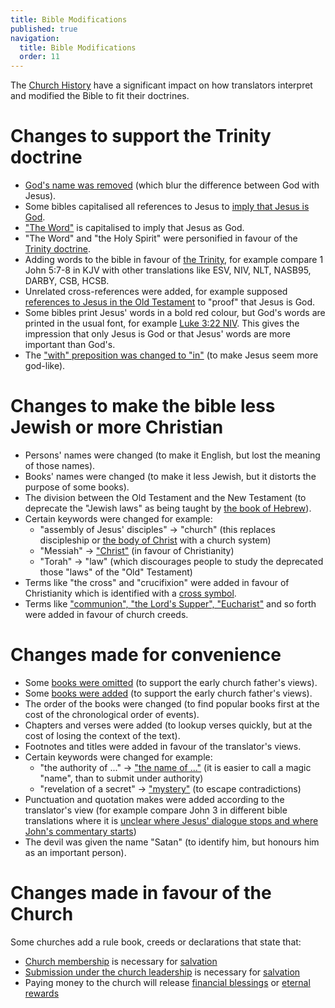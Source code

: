 ```yaml
---
title: Bible Modifications
published: true
navigation:
  title: Bible Modifications
  order: 11
---
```


The [Church History](/church/history) have a significant impact on how translators interpret and modified the Bible to fit their doctrines.

# Changes to support the Trinity doctrine
* [God's name was removed](/god/father/name) (which blur the difference between God with Jesus).
* Some bibles capitalised all references to Jesus to [imply that Jesus is God](/god/son/essence/as-god).
* ["The Word"](/bible/concepts/word) is capitalised to imply that Jesus as God.
* "The Word" and "the Holy Spirit" were personified in favour of the [Trinity doctrine](/bible/doctrines/trinitarian).
* Adding words to the bible in favour of [the Trinity](/bible/doctrines/trinitarian), for example compare 1 John 5:7-8 in KJV with other translations like ESV, NIV, NLT, NASB95, DARBY, CSB, HCSB.
* Unrelated cross-references were added, for example supposed [references to Jesus in the Old Testament](/bible/books/psalms) to "proof" that Jesus is God.
* Some bibles print Jesus' words in a bold red colour, but God's words are printed in the usual font, for example [Luke 3:22 NIV](https://www.biblica.com/bible/niv/luke/3/). This gives the impression that only Jesus is God or that Jesus' words are more important than God's.
* The ["with" preposition was changed to "in"](/bible/translations/differences/en) (to make Jesus seem more god-like).

# Changes to make the bible less Jewish or more Christian
* Persons' names were changed (to make it English, but lost the meaning of those names).
* Books' names were changed (to make it less Jewish, but it distorts the purpose of some books).
* The division between the Old Testament and the New Testament (to deprecate the "Jewish laws" as being taught by [the book of Hebrew](/bible/books/hebrews)).
* Certain keywords were changed for example:
  * "assembly of Jesus' disciples" → "church" (this replaces discipleship or [the body of Christ](/body) with a church system)
  * "Messiah" → ["Christ"](/bible/concepts/christ) (in favour of Christianity)
  * "Torah" → "law" (which discourages people to study the deprecated those "laws" of the "Old" Testament)
* Terms like "the cross" and "crucifixion" were added in favour of Christianity which is identified with a [cross symbol](/bible/symbolism/cross).
* Terms like ["communion", "the Lord's Supper", "Eucharist"](/life/communion/terminology) and so forth were added in favour of church creeds.

# Changes made for convenience
* Some [books were omitted](/bible/books/apocrypha) (to support the early church father's views).
* Some [books were added](/bible/books) (to support the early church father's views).
* The order of the books were changed (to find popular books first at the cost of the chronological order of events).
* Chapters and verses were added (to lookup verses quickly, but at the cost of losing the context of the text).
* Footnotes and titles were added in favour of the translator's views.
* Certain keywords were changed for example:
  * "the authority of ..." → ["the name of ..."](/bible/concepts/name) (it is easier to call a magic "name", than to submit under authority)
  * "revelation of a secret" → ["mystery"](/bible/concepts/mystery) (to escape contradictions)
* Punctuation and quotation makes were added according to the translator's view (for example compare John 3 in different bible translations where it is [unclear where Jesus' dialogue stops and where John's commentary starts](/god/son/essence/as-god/incarnation/heaven))
* The devil was given the name "Satan" (to identify him, but honours him as an important person).

# Changes made in favour of the Church
Some churches add a rule book, creeds or declarations that state that:
* [Church membership](/church/history/7-sacraments) is necessary for [salvation](/eternal/saved)
* [Submission under the church leadership](/church/history/papal-authority) is necessary for [salvation](/eternal/saved)
* Paying money to the church will release [financial blessings](/life/wealth/tithing) or [eternal rewards](/church/history/7-sacraments)
